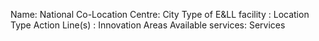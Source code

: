 Name:
National Co-Location Centre: City
Type of E&LL facility : Location Type
Action Line(s) : Innovation Areas
Available services: Services
